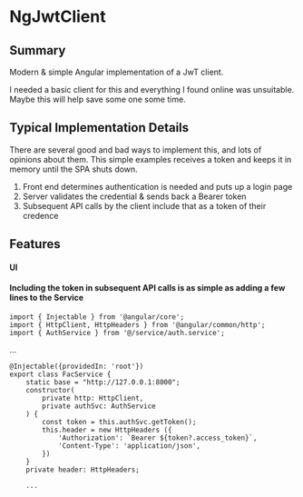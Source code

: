 # NgJwtClient


## Summary
Modern & simple Angular implementation of a JwT client.

I needed a basic client for this and everything I found online was unsuitable.  Maybe this will help save some one some time.

## Typical Implementation Details

There are several good and bad ways to implement this, and lots of opinions about them.  This simple examples receives a token and keeps it in memory until the SPA shuts down.

1. Front end determines authentication is needed and puts up a login page
2. Server validates the credential & sends back a Bearer token
3. Subsequent API calls by the client include that as a token of their credence

## Features

#### UI
[1]: /Selection_010.png "screenshot"

#### Including the token in subsequent API calls is as simple as adding a few lines to the Service
```
import { Injectable } from '@angular/core';
import { HttpClient, HttpHeaders } from '@angular/common/http';
import { AuthService } from '@/service/auth.service';
```
...

```
@Injectable({providedIn: 'root'})
export class FacService {
    static base = "http://127.0.0.1:8000";
    constructor(
        private http: HttpClient,
        private authSvc: AuthService
    ) {
        const token = this.authSvc.getToken();
        this.header = new HttpHeaders ({
            'Authorization': `Bearer ${token?.access_token}`,
            'Content-Type': 'application/json',
        })
    }
    private header: HttpHeaders;

    ...

```
